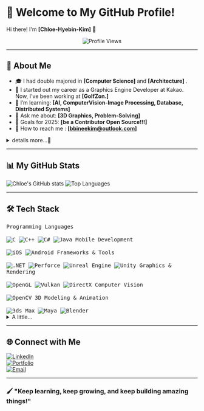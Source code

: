 <!-- 👋 Hi, I’m @Chloe-Hyebin-Kim -->
<!-- 🎓 I had double majored in architectural engineering and computer science. -->
<!-- 👀 I’m interested in 🌌 3D Graphics 👁‍🗨ComputerVision 🥼Image Processing 📐Structural Analysis 🧮Numerical Analysis -->
<!-- 💼 I started out my career as a Graphics Engine Developer at Kakao. Now, I've been working at GolfZon. -->
<!-- 📫 How to reach me 📧 Email : bbineekim@outlook.com -->

[//]: # (You must have a lf before the markdown element when inside a block for it to work: https://stackoverflow.com/questions/29368902/how-can-i-wrap-my-markdown-in-an-html-div)


# 🌟 Welcome to My GitHub Profile!
Hi there! I'm **[Chloe-Hyebin-Kim]** 👋  
<!-- A passionate **[Software Engineer]** from 🌍 **[Korea]**.-->

<p align = "center">
	<img src = "https://komarev.com/ghpvc/?username=Chloe-Hyebin-Kim&style=plastic&color=blueviolet" alt = "Profile Views"/>
</p>

---

## 🚀 About Me
- 🎓 I had double majored in **[Computer Science]** and **[Architecture]** .
- 💼 I started out my career as a Graphics Engine Developer at Kakao. Now, I've been working at  **[GolfZon.]**  
- 🌱 I’m learning: **[AI, ComputerVision-Image Processing, Database, Distributed Systems]**  
- 💬 Ask me about: **[3D Graphics,  Problem-Solving]**  
- 🎯 Goals for 2025: **[be a Contributor Open Source!!!]**  
- 📧 How to reach me : **[bbineekim@outlook.com]**

<details>
<summary> details more...👀 </summary>

<div align="left">

```cpp
/**
 * Represents me.
 *
 * @constructor
 *
 * @param {string} Location - Seoul, Republic of Korea 
 * @param {string} Languagues - Korean, English.
 * @param {string} MBTI - INTP.
 * @param {string} Hobbies - Swimming, Basketball, Running, Collecting Books.... (not sure read all)
 * @param {string} stength - Ability to Execute, Responsibility, All-out Efforts.
 * @param {string} weakness - Sometimes be Stubborn..
 * @throws {Punch&Kick} all of bugs.
 *
 * @returns {Object} HyeBin Chloe Kim.
 */
```

</div>
</details>

---

## 📊 My GitHub Stats
![Chloe's GitHub stats](https://github-readme-stats.vercel.app/api?username=Chloe-Hyebin-Kim&theme=catppuccin_latte&show_icons=true)
![Top Languages](https://github-readme-stats.vercel.app/api/top-langs/?username=Chloe-Hyebin-Kim&layout=compact&theme=catppuccin_latte)

---

## 🛠️ Tech Stack  

<kbd>
  <kbd>Programming Languages</kbd>
  <br>
  <br>
  <img width="30px" src="https://cdn.jsdelivr.net/gh/devicons/devicon/icons/c/c-original.svg" alt="C" title="C" /> 
  <img width="30px" src="https://cdn.jsdelivr.net/gh/devicons/devicon/icons/cplusplus/cplusplus-original.svg" alt="C++" title="C++" /> 
  <img width="30px" src="https://cdn.jsdelivr.net/gh/devicons/devicon/icons/csharp/csharp-original.svg" alt="C#" title="C#" /> 
  <img width="30px" src="https://cdn.jsdelivr.net/gh/devicons/devicon/icons/java/java-original.svg" alt="Java" title="Java" /> 
</kbd>

<kbd>
  <kbd>Mobile Development</kbd>
  <br>
  <br>
  <img width="30px" src="https://cdn.jsdelivr.net/gh/devicons/devicon/icons/apple/apple-original.svg" alt="iOS" title="iOS" /> 
  <img width="30px" src="https://cdn.jsdelivr.net/gh/devicons/devicon/icons/android/android-original.svg" alt="Android" title="Android" /> 
</kbd>

<kbd>
  <kbd>Frameworks & Tools</kbd>
  <br>
  <br>
  <img width="30px" src="https://img.icons8.com/color/48/512BD4/dot-net.png" alt=".NET" title=".NET" /> 
  <img width="30px" src="https://img.icons8.com/ios-filled/50/404C59/perforce.png" alt="Perforce" title="Perforce" /> 
  <img width="30px" src="https://cdn.jsdelivr.net/gh/devicons/devicon/icons/unrealengine/unrealengine-original.svg" alt="Unreal Engine" title="Unreal Engine" /> 
  <img width="30px" src="https://cdn.jsdelivr.net/gh/devicons/devicon/icons/unity/unity-original.svg" alt="Unity" title="Unity" /> 
</kbd>

<kbd>
  <kbd>Graphics & Rendering</kbd>
  <br>
  <br>
  <img width="30px" src="https://cdn.jsdelivr.net/gh/devicons/devicon/icons/opengl/opengl-original.svg" alt="OpenGL" title="OpenGL" /> 
  <img width="30px" src="https://img.icons8.com/color/48/CB2029/vulkan-logo.png" alt="Vulkan" title="Vulkan" /> 
  <img width="30px" src="https://img.icons8.com/windows/32/0078D6/directx.png" alt="DirectX" title="DirectX" /> 
</kbd>

<kbd>
  <kbd>Computer Vision</kbd>
  <br>
  <br>
  <img width="30px" src="https://img.icons8.com/color/48/FFFFFF/opencv.png" alt="OpenCV" title="OpenCV" /> 
</kbd>

<kbd>
  <kbd>3D Modeling & Animation</kbd>
  <br>
  <br>
  <img width="30px" src="https://img.icons8.com/color/48/000000/3ds-max.png" alt="3ds Max" title="Autodesk 3ds Max" /> 
  <img width="30px" src="https://cdn.jsdelivr.net/gh/devicons/devicon/icons/maya/maya-original.svg" alt="Maya" title="Autodesk Maya" /> 
  <img width="30px" src="https://cdn.jsdelivr.net/gh/devicons/devicon/icons/blender/blender-original.svg" alt="Blender" title="Blender" /> 
</kbd>




<details>
<summary> A little... </summary>
<div>
  <p style="display: inline-block;" align="center">
    <kbd>
      <kbd>Back-end & Front-end & Mobile</kbd>
      <br>
      <br>
      <img width="30px" src="https://cdn.jsdelivr.net/gh/devicons/devicon/icons/nodejs/nodejs-original.svg" alt="nodejs" title="Node.js"/>
      <img width="30px" src="https://github.com/devicons/devicon/blob/v2.15.1/icons/django/django-plain-wordmark.svg" alt="django" title="Django"/>
      <img width="30px" src="https://user-images.githubusercontent.com/25181517/192107858-fe19f043-c502-4009-8c47-476fc89718ad.png" alt="rest" title="REST API"/>
      <img width="30" src="https://user-images.githubusercontent.com/25181517/187070862-03888f18-2e63-4332-95fb-3ba4f2708e59.png" alt="websocket" title="Websocket"/>
	    <img width="30" src="https://user-images.githubusercontent.com/25181517/192107856-aa92c8b1-b615-47c3-9141-ed0d29a90239.png" alt="GraphQL" title="GraphQL"/>
      <img width="30px" src="https://github.com/devicons/devicon/blob/v2.15.1/icons/swift/swift-original.svg" alt="swift" title="SwiftUI"/>
      <img width="30px" src="https://cdn.jsdelivr.net/gh/devicons/devicon/icons/html5/html5-original.svg" alt="html" title="HTML"/> 
      <img width="30px" src="https://cdn.jsdelivr.net/gh/devicons/devicon/icons/css3/css3-plain-wordmark.svg" alt="css" title="CSS"/>  
      <img width="30px" src="https://cdn.jsdelivr.net/gh/devicons/devicon/icons/react/react-original.svg" alt="react" title="Reactjs"/>
    </kbd>
    <kbd>
      <kbd>Database</kbd>
      <br>
      <br>
      <img width="30px" src="https://cdn.jsdelivr.net/gh/devicons/devicon/icons/mysql/mysql-plain.svg" alt="mysql" title="MySQL"/>
      <img width="30px" src="https://cdn.jsdelivr.net/gh/devicons/devicon/icons/mongodb/mongodb-plain.svg" alt="mongodb" title="Mongo DB"/>
      <img width="30px" src="https://cdn.jsdelivr.net/gh/devicons/devicon/icons/redis/redis-original.svg" alt="redis" title="Redis"/>
    </kbd>
    <br>
    <br>
  </p>
</div>
</details>

---

## 🌐 Connect with Me
[![LinkedIn](https://img.shields.io/badge/-LinkedIn-0A66C2?logo=linkedin&logoColor=white&style=for-the-badge)](https://linkedin.com/in/yourusername)  
[![Portfolio](https://img.shields.io/badge/-Portfolio-FF5722?style=for-the-badge)](https://yourportfolio.com)  
[![Email](https://img.shields.io/badge/-Email-EA4335?logo=gmail&logoColor=white&style=for-the-badge)](mailto:youremail@example.com)

---

### 🖌️ "Keep learning, keep growing, and keep building amazing things!"  


<!---
Chloe-Hyebin-Kim/Chloe-Hyebin-Kim is a ✨ special ✨ repository because its `README.md` (this file) appears on your GitHub profile.
You can click the Preview link to take a look at your changes.
--->



